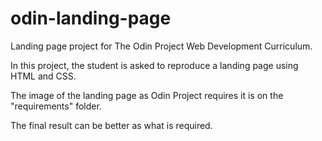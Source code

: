 # odin-landing-page

Landing page project for The Odin Project Web Development Curriculum.

In this project, the student is asked to reproduce a landing page using HTML and CSS.

The image of the landing page as Odin Project requires it is on the "requirements" folder.

The final result can be better as what is required.
